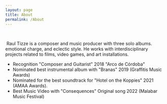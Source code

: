 ```yaml
---
layout: page
title: About
permalink: /About
---
```

<picture>  
  <img src="300300" alt="Flowers" style="width:auto;">  
</picture>


 Raul Tizze is a composer and music producer with three solo albums. emotional charge, and eclectic style. He works with interdisciplinary projects related to films, video games, and art installations.

- Recognition "Composer and Guitarist" 2018 "Arco de Córdoba"
- Nominated best instrumental album with "Branas" 2019 (Graffitis Music Awards)
- Nominated for the best soundtrack for "Hotel on the Koppies" 2021 (AMAA Awards).
- Best Music Video with "Consequences" Original song 2022 (Malabar Music Festival)
